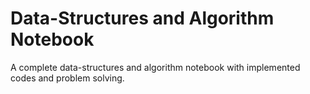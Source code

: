 # Data-Structures and Algorithm Notebook

A complete data-structures and algorithm notebook with implemented codes and problem solving.
